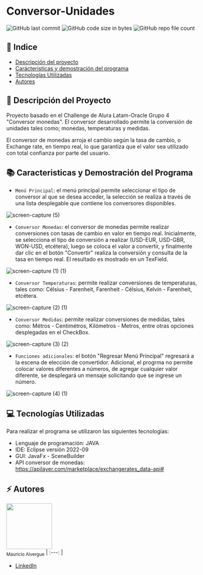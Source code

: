 # Conversor-Unidades

![GitHub last commit](https://img.shields.io/github/last-commit/Maap9292/Conversor-Unidades) ![GitHub code size in bytes](https://img.shields.io/github/languages/code-size/Maap9292/Conversor-Unidades) ![GitHub repo file count](https://img.shields.io/github/directory-file-count/Maap9292/Conversor-Unidades)

## :mag_right: Indice

- [Descripción del proyecto](https://github.com/Maap9292/Conversor-Unidades#Descripción-del-Proyecto)
- [Carácteristicas y demostración del programa](https://github.com/Maap9292/Conversor-Unidades#Caracteristicas-y-Demostración-del-Programa)
- [Tecnologías Utilizadas](https://github.com/Maap9292/Conversor-Unidades#Tecnologías-Utilizadas)
- [Autores](https://github.com/Maap9292/Conversor-Unidades##Autores)

## :open_file_folder: Descripción del Proyecto
Proyecto basado en el Challenge de Alura Latam-Oracle Grupo 4 "Conversor monedas". El conversor desarrollado permite la conversión de unidades tales como; monedas, temperaturas y medidas.

El conversor de monedas arroja el cambio según la tasa de cambio, o Exchange rate, en tiempo real, lo que garantiza que el valor sea utilizado con total confianza por parte del usuario. 

## :books: Caracteristicas y Demostración del Programa

- `Menú Principal`: el menú principal permite seleccionar el tipo de conversor al que se desea acceder, la selección se realiza a través de una lista desplegable que contiene los conversores disponibles.

![screen-capture (5)](https://user-images.githubusercontent.com/119032224/228029120-9cb045bd-67a9-4352-ab81-30d7c0331f8e.gif)

- `Conversor Monedas`: el conversor de monedas permite realizar conversiones con tasas de cambio en valor en tiempo real. Inicialmente, se selecciona el tipo de conversión a realizar (USD-EUR, USD-GBR, WON-USD, etcétera), luego se coloca el valor a convertir, y finalmente dar clic en el botón "Convertir" realiza la conversión y consulta de la tasa en tiempo real. El resultado es mostrado en un TexField.

![screen-capture (1) (1)](https://user-images.githubusercontent.com/119032224/228062946-869a1a07-997f-484c-95ba-5e52a58e4913.gif)

- `Conversor Temperaturas`: permite realizar conversiones de temperaturas, tales como: Célsius - Farenheit, Farenheit - Célsius, Kelvin - Farenheit, etcétera.

![screen-capture (2) (1)](https://user-images.githubusercontent.com/119032224/228063760-b284d9c1-428f-4abb-8482-3deddef26998.gif)

- `Conversor Medidas`: permite realizar conversiones de medidas, tales como: Métros - Centimétros, Kilómetros - Metros, entre otras opciones desplegadas en el CheckBox.

![screen-capture (3) (2)](https://user-images.githubusercontent.com/119032224/228064416-ad025f80-41d8-4311-b617-cec7542f34de.gif)

- `Funciones adicionales`: el botón "Regresar Menú Principal" regresará a la escena de elección de convertidor. Adicional, el progrma no permite colocar valores diferentes a números, de agregar cualquier valor diferente, se desplegará un mensaje solicitando que se ingrese un número.

![screen-capture (4) (1)](https://user-images.githubusercontent.com/119032224/228065419-7898e8db-3f71-4624-a736-b822407df367.gif)


## :computer: Tecnologías Utilizadas
Para realizar el programa se utilizaron las siguientes tecnologías:

- Lenguaje de programación: JAVA
- IDE: Eclipse versión 2022-09
- GUI: JavaFx - SceneBuilder
- API conversor de monedas: https://apilayer.com/marketplace/exchangerates_data-api#

## :zap: Autores

<img src="https://user-images.githubusercontent.com/119032224/228069701-5435a990-0de8-45e8-87b0-d15a0f90895a.jpg" width=120><br><sub>Mauricio Alvergue</sub>
| :---: |

- [LinkedIn](https://linkedin.com/in/mauricio-alvergue-pacheco-86307b16)

